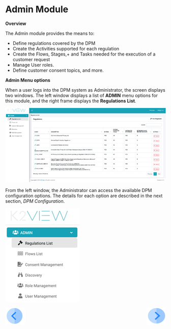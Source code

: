 

# Admin Module

**Overview**

The Admin module provides the means to:
- Define regulations covered by the DPM
- Create the Activities supported for each regulation 
- Create the Flows, Stages,+ and Tasks needed for the execution of a customer request 
- Manage User roles.
- Define customer consent topics, and more.

**Admin Menu options**

When a user logs into the DPM system as Administrator, the screen displays two windows. The left window displays a list of <b>ADMIN</b> menu options for this module, and the right frame displays the <b>Regulations List</b>.

![image](/articles/DPM/images/figure_2_admin_module.png)                           



From the left window, the Administrator can access the available DPM configuration options. The details for each option are described in the next section, <i>DPM Configuration</i>.



![image](/articles/DPM/images/figure_3_admin_menu.png)





[![Previous](/articles/DPM/images/Previous.png)](/articles/DPM/02_Admin_Module/README.md)[<img align="right" width="60" height="54" src="/articles/DPM/images/Next.png">](/articles/DPM/02_Admin_Module/02_DPM_Configuration.md)
